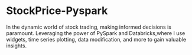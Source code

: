 # StockPrice-Pyspark
In the dynamic world of stock trading, making informed decisions is paramount. Leveraging the power of PySpark and Databricks,where I use widgets, time series plotting, data modification, and more to gain valuable insights.
